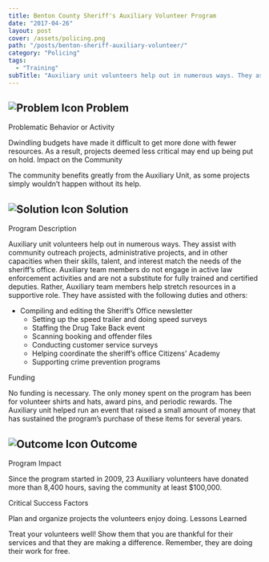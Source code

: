 ```yaml
---
title: Benton County Sheriff's Auxiliary Volunteer Program
date: "2017-04-26"
layout: post
cover: /assets/policing.png
path: "/posts/benton-sheriff-auxiliary-volunteer/"
category: "Policing"
tags:
  - "Training"
subTitle: "Auxiliary unit volunteers help out in numerous ways. They assist with community outreach projects, administrative projects, and in other capacities when their skills, talent, and interest match the needs of the sheriff’s office."
---
```

## ![Problem Icon](https://github.com/google/material-design-icons/raw/master/alert/1x_web/ic_error_outline_black_48dp.png "Problem") Problem

Problematic Behavior or Activity

Dwindling budgets have made it difficult to get more done with fewer resources. As a result, projects deemed less critical may end up being put on hold.
Impact on the Community

The community benefits greatly from the Auxiliary Unit, as some projects simply wouldn’t happen without its help.

## ![Solution Icon](https://github.com/google/material-design-icons/raw/master/action/1x_web/ic_lightbulb_outline_black_48dp.png "Solution") Solution

Program Description

Auxiliary unit volunteers help out in numerous ways. They assist with community outreach projects, administrative projects, and in other capacities when their skills, talent, and interest match the needs of the sheriff’s office. Auxiliary team members do not engage in active law enforcement activities and are not a substitute for fully trained and certified deputies. Rather, Auxiliary team members help stretch resources in a supportive role.
They have assisted with the following duties and others:

- Compiling and editing the Sheriff’s Office newsletter
  - Setting up the speed trailer and doing speed surveys
  - Staffing the Drug Take Back event
  - Scanning booking and offender files
  - Conducting customer service surveys
  - Helping coordinate the sheriff’s office Citizens’ Academy
  - Supporting crime prevention programs

Funding

No funding is necessary. The only money spent on the program has been for volunteer shirts and hats, award pins, and periodic rewards. The Auxiliary unit helped run an event that raised a small amount of money that has sustained the program’s purchase of these items for several years.

## ![Outcome Icon](https://github.com/google/material-design-icons/raw/master/action/1x_web/ic_view_list_black_48dp.png "Outcome") Outcome

Program Impact

Since the program started in 2009, 23 Auxiliary volunteers have donated more than 8,400 hours, saving the community at least $100,000.

Critical Success Factors

Plan and organize projects the volunteers enjoy doing.
Lessons Learned

Treat your volunteers well! Show them that you are thankful for their services and that they are making a difference. Remember, they are doing their work for free.